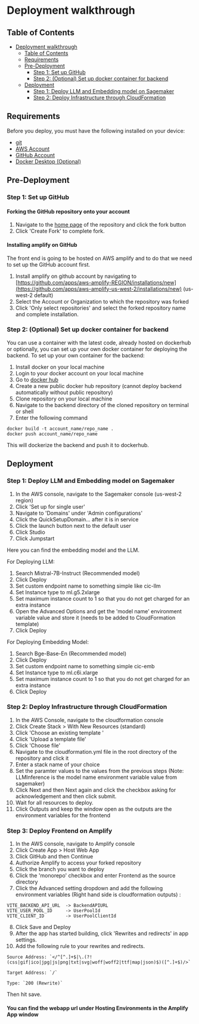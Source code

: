 # Deployment walkthrough

## Table of Contents

-   [Deployment walkthrough](#deployment-walkthrough)
    -   [Table of Contents](#table-of-contents)
    -   [Requirements](#requirements)
    -   [Pre-Deployment](#pre-deployment)
        -   [Step 1: Set up GitHub](#step-1-set-up-github)
        -   [Step 2: (Optional) Set up docker container for backend](#step-2-optional-set-up-docker-container-for-backend)
    -   [Deployment](#deployment)
        -   [Step 1: Deploy LLM and Embedding model on Sagemaker](#step-1-deploy-llm-and-embedding-model-on-sagemaker)
        -   [Step 2: Deploy Infrastructure through CloudFormation](#step-2-deploy-infrastructure-through-cloudformation)

## Requirements

Before you deploy, you must have the following installed on your device:

-   [git](https://git-scm.com/downloads)
-   [AWS Account](https://aws.amazon.com/account/)
-   [GitHub Account](https://github.com/)
-   [Docker Desktop (Optional)](https://docs.docker.com/desktop/)

## Pre-Deployment

### Step 1: Set up GitHub

#### Forking the GitHub repository onto your account

1. Navigate to the [home page](https://github.com/UBC-CIC/LLM-Course-QA) of the repository and click the fork button
2. Click 'Create Fork' to complete fork.

#### Installing amplify on GitHub

The front end is going to be hosted on AWS amplify and to do that we need to set up the GitHub account first.

1. Install amplify on github account by navigating to [https://github.com/apps/aws-amplify-REGION/installations/new](https://github.com/apps/aws-amplify-us-west-2/installations/new) (us-west-2 default)
2. Select the Account or Organization to which the repository was forked
3. Click 'Only select repositories' and select the forked repository name and complete installation.

### Step 2: (Optional) Set up docker container for backend

You can use a container with the latest code, already hosted on dockerhub or optionally, you can set up your own docker container for deploying the backend. To set up your own container for the backend:

1. Install docker on your local machine
2. Login to your docker account on your local machine
3. Go to [docker hub](hub.docker.com)
4. Create a new public docker hub repository (cannot deploy backend automatically without public repository)
5. Clone repository on your local machine
6. Navigate to the backend directory of the cloned repository on terminal or shell
7. Enter the following command

```
docker build -t account_name/repo_name .
docker push account_name/repo_name
```

This will dockerize the backend and push it to dockerhub.

## Deployment

### Step 1: Deploy LLM and Embedding model on Sagemaker

1. In the AWS console, navigate to the Sagemaker console (us-west-2 region)
2. Click 'Set up for single user'
3. Navigate to 'Domains' under 'Admin configurations'
4. Click the QuickSetupDomain... after it is in service
5. Click the launch button next to the default user
6. Click Studio
7. Click Jumpstart

Here you can find the embedding model and the LLM.

For Deploying LLM:

1. Search Mistral-7B-Instruct (Recommended model)
2. Click Deploy
3. Set custom endpoint name to something simple like cic-llm
4. Set Instance type to ml.g5.2xlarge
5. Set maximum instance count to 1 so that you do not get charged for an extra instance
6. Open the Advanced Options and get the 'model name' environment variable value and store it (needs to be added to CloudFormation template)
7. Click Deploy

For Deploying Embedding Model:

1. Search Bge-Base-En (Recommended model)
2. Click Deploy
3. Set custom endpoint name to something simple cic-emb
4. Set Instance type to ml.c6i.xlarge
5. Set maximum instance count to 1 so that you do not get charged for an extra instance
6. Click Deploy

### Step 2: Deploy Infrastructure through CloudFormation

1. In the AWS Console, navigate to the cloudformation console
2. Click Create Stack > With New Resources (standard)
3. Click 'Choose an existing template '
4. Click 'Upload a template file'
5. Click 'Choose file'
6. Navigate to the cloudformation.yml file in the root directory of the repository and click it
7. Enter a stack name of your choice
8. Set the paramter values to the values from the previous steps
   (Note: LLMInference is the model name environment variable value from sagemaker)
9. Click Next and then Next again and click the checkbox asking for acknowledgement and then click submit.
10. Wait for all resources to deploy.
11. Click Outputs and keep the window open as the outputs are the environment variables for the frontend

### Step 3: Deploy Frontend on Amplify

1. In the AWS console, navigate to Amplify console
2. Click Create App > Host Web App
3. Click GitHub and then Continue
4. Authorize Amplify to access your forked repository
5. Click the branch you want to deploy
6. Click the 'monorepo' checkbox and enter Frontend as the source directory
7. Click the Advanced setting dropdown and add the following environment variables (Right hand side is cloudformation outputs) :

```
VITE_BACKEND_API_URL  -> BackendAPIURL
VITE_USER_POOL_ID     -> UserPoolId
VITE_CLIENT_ID        -> UserPoolClientId
```

8. Click Save and Deploy
9. After the app has started building, click 'Rewrites and redirects' in app settings.
10. Add the following rule to your rewrites and redirects.

```
Source Address: `</^[^.]+$|\.(?!(css|gif|ico|jpg|js|png|txt|svg|woff|woff2|ttf|map|json)$)([^.]+$)/>`

Target Address: `/`

Type: `200 (Rewrite)`
```

Then hit save.

#### You can find the webapp url under Hosting Environments in the Amplify App window

